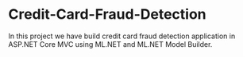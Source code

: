 # Credit-Card-Fraud-Detection
In this project we have build credit card fraud detection application in ASP.NET Core MVC using ML.NET and ML.NET Model Builder.
